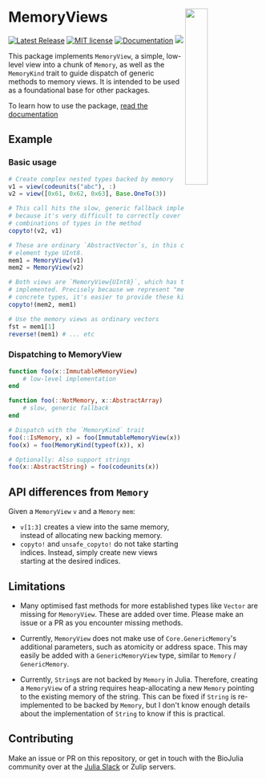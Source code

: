 # <img src="./sticker.svg" width="30%" align="right" /> MemoryViews

[![Latest Release](https://img.shields.io/github/release/BioJulia/MemoryViews.jl.svg)](https://github.com/BioJulia/MemoryViews.jl/releases/latest)
[![MIT license](https://img.shields.io/badge/license-MIT-green.svg)](https://github.com/BioJulia/MemoryViews.jl/blob/master/LICENSE)
[![Documentation](https://img.shields.io/badge/docs-dev-blue.svg)](https://biojulia.github.io/MemoryViews.jl/dev)
[![](https://codecov.io/gh/BioJulia/MemoryViews.jl/branch/master/graph/badge.svg)](https://codecov.io/gh/BioJulia/MemoryViews.jl)

This package implements `MemoryView`, a simple, low-level view into a chunk of `Memory`, as well as the `MemoryKind` trait to guide dispatch of generic methods to memory views.
It is intended to be used as a foundational base for other packages.

To learn how to use the package, [read the documentation](https://biojulia.github.io/MemoryViews.jl/dev/)

## Example
### Basic usage
```julia
# Create complex nested types backed by memory
v1 = view(codeunits("abc"), :)
v2 = view([0x61, 0x62, 0x63], Base.OneTo(3))

# This call hits the slow, generic fallback implementation in Base,
# because it's very difficult to correctly cover all possible
# combinations of types in the method
copyto!(v2, v1)

# These are ordinary `AbstractVector`s, in this case with
# element type UInt8.
mem1 = MemoryView(v1)
mem2 = MemoryView(v2)

# Both views are `MemoryView{UInt8}`, which has the fast path
# implemented. Precisely because we represent "memory" as a simple,
# concrete types, it's easier to provide these kinds of guarantees.
copyto!(mem2, mem1)

# Use the memory views as ordinary vectors
fst = mem1[1]
reverse!(mem1) # ... etc
```

### Dispatching to MemoryView
```julia
function foo(x::ImmutableMemoryView)
    # low-level implementation
end

function foo(::NotMemory, x::AbstractArray)
    # slow, generic fallback
end

# Dispatch with the `MemoryKind` trait
foo(::IsMemory, x) = foo(ImmutableMemoryView(x))
foo(x) = foo(MemoryKind(typeof(x)), x)

# Optionally: Also support strings
foo(x::AbstractString) = foo(codeunits(x))
```

## API differences from `Memory`
Given a `MemoryView` `v` and a `Memory` `mem`:

* `v[1:3]` creates a view into the same memory, instead of allocating new backing memory.
* `copyto!` and `unsafe_copyto!` do not take starting indices. Instead, simply create new views starting at the desired indices.

## Limitations
* Many optimised fast methods for more established types like `Vector` are missing for `MemoryView`.
  These are added over time. Please make an issue or a PR as you encounter missing methods.

* Currently, `MemoryView` does not make use of `Core.GenericMemory`'s additional parameters, such as atomicity or address space.
  This may easily be added with a `GenericMemoryView` type, similar to `Memory` / `GenericMemory`.

* Currently, `String`s are not backed by `Memory` in Julia. Therefore, creating a `MemoryView` of a string
  requires heap-allocating a new `Memory` pointing to the existing memory of the string.
  This can be fixed if `String` is re-implemented to be backed by `Memory`, but I don't know
  enough details about the implementation of `String` to know if this is practical.

## Contributing
Make an issue or PR on this repository, or get in touch with the BioJulia community over at the [Julia Slack](https://julialang.org/slack/) or Zulip servers.
